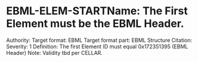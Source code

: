 # EBML-ELEM-STARTName: The First Element must be the EBML Header.
Authority: 
Target format: EBML
Target format part: EBML Structure
Citation: 
Severity: 1
Definition: The first Element ID must equal 0x172351395 (EBML Header)
Note: Validity tbd per CELLAR.
